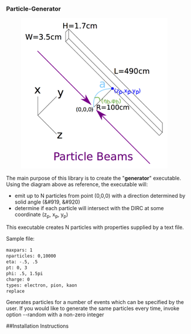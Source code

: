 ### Particle-Generator

<figure>
	<img src="https://github.com/wcarvalho/dirc-detector/blob/master/img/beams.jpg?raw=true" alt="beams" style="width: 400px;"/>
  <figcaption> </figcaption>
</figure>

The main purpose of this library is to create the "**generator**" executable. Using the diagram above as reference, the executable will:
- emit up to N particles from point (0,0,0) with a direction determined by solid angle (&#919, &#920)
- determine if each particle will intersect with the DIRC at some coordinate (z<sub>p</sub>, x<sub>p</sub>, y<sub>p</sub>)


This executable creates N particles with properties supplied by a text file.

Sample file:
```
maxpars: 1
nparticles: 0,10000
eta: -.5, .5
pt: 0, 3
phi: .5, 1.5pi
charge: 0
types: electron, pion, kaon
replace
```




Generates particles for a number of events which can be specified by the user.
If you would like to generate the same particles every time, invoke option --random with a non-zero integer

##Installation Instructions